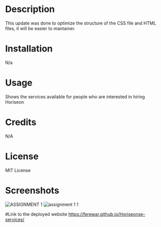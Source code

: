 # Description
This update was done to optimize the structure of the CSS file and HTML files, it will be easier to mantainer.

# Installation
N/a

# Usage
Shows the services available for people who are interested in hiring Horiseon

# Credits
N/A

# License
MIT License

# Screenshots
![ASSIGNMENT 1](https://github.com/ferewar/Horiseonse-services/assets/73423237/3ad8fab9-2a0b-4ee4-83bd-54614cd3fd2f)
![assignment 1 1](https://github.com/ferewar/Horiseonse-services/assets/73423237/f2c9bfb9-29f3-4e07-9f45-dc31d78d90ba)

#Link to the deployed website
https://ferewar.github.io/Horiseonse-services/

